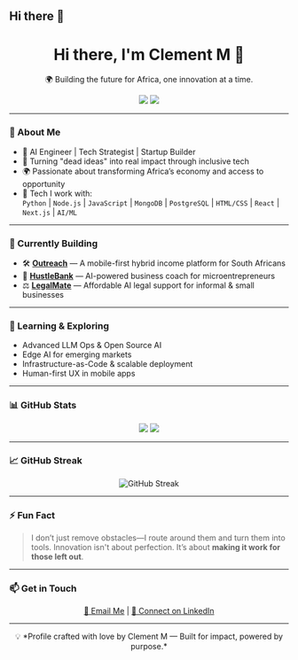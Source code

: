 ## Hi there 👋

<!--
**Clement023/Clement023** is a ✨ _special_ ✨ repository because its `README.md` (this file) appears on your GitHub profile.

Here are some ideas to get you started:

- 🔭 I’m currently working on ...
- 🌱 I’m currently learning ...
- 👯 I’m looking to collaborate on ...
- 🤔 I’m looking for help with ...
- 💬 Ask me about ...
- 📫 How to reach me: ...
- 😄 Pronouns: ...
- ⚡ Fun fact: ...
-->
<!-- Profile Header -->
<h1 align="center">Hi there, I'm Clement M 👋</h1>
<p align="center">🌍 Building the future for Africa, one innovation at a time.</p>

<p align="center">
  <a href="https://linkedin.com/in/YOUR-LINKEDIN-HANDLE"><img src="https://img.shields.io/badge/LinkedIn-blue?style=for-the-badge&logo=linkedin&logoColor=white"/></a>
  <a href="mailto:your.email@example.com"><img src="https://img.shields.io/badge/Email-ContactMe-red?style=for-the-badge&logo=gmail&logoColor=white"/></a>
</p>

---

### 🔧 About Me

- 🧠 AI Engineer | Tech Strategist | Startup Builder  
- 🎯 Turning "dead ideas" into real impact through inclusive tech  
- 🌍 Passionate about transforming Africa’s economy and access to opportunity  
- 🧰 Tech I work with:  
  `Python` | `Node.js` | `JavaScript` | `MongoDB` | `PostgreSQL` | `HTML/CSS` | `React` | `Next.js` | `AI/ML`

---

### 🚀 Currently Building

- 🛠️ [**Outreach**](https://github.com/YOURUSERNAME/Outreach) — A mobile-first hybrid income platform for South Africans  
- 💼 [**HustleBank**](https://github.com/YOURUSERNAME/HustleBank) — AI-powered business coach for microentrepreneurs  
- ⚖️ [**LegalMate**](https://github.com/YOURUSERNAME/LegalMate) — Affordable AI legal support for informal & small businesses  

---

### 🧠 Learning & Exploring

- Advanced LLM Ops & Open Source AI  
- Edge AI for emerging markets  
- Infrastructure-as-Code & scalable deployment  
- Human-first UX in mobile apps

---

### 📊 GitHub Stats

<p align="center">
  <img src="https://github-readme-stats.vercel.app/api?username=YOURUSERNAME&show_icons=true&theme=radical&hide=issues" />
  <img src="https://github-readme-stats.vercel.app/api/top-langs/?username=YOURUSERNAME&layout=compact&theme=radical" />
</p>

---

### 📈 GitHub Streak

<p align="center">
  <img src="https://streak-stats.demolab.com?user=YOURUSERNAME&theme=dark" alt="GitHub Streak" />
</p>

---

### ⚡ Fun Fact

> I don’t just remove obstacles—I route around them and turn them into tools. Innovation isn't about perfection. It’s about **making it work for those left out**.

---

### 📫 Get in Touch

<p align="center">
  <a href="mailto:your.email@example.com">📩 Email Me</a> | <a href="https://linkedin.com/in/YOUR-LINKEDIN-HANDLE">🔗 Connect on LinkedIn</a>
</p>

---

<!-- Footer Note -->
<p align="center">
  💡 *Profile crafted with love by Clement M — Built for impact, powered by purpose.*
</p>

